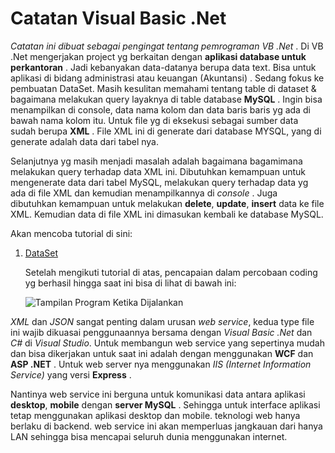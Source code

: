 # Catatan Visual Basic .Net

_Catatan ini dibuat sebagai pengingat tentang pemrograman VB .Net_ . Di VB .Net mengerjakan project yg berkaitan dengan **aplikasi database untuk perkantoran** . Jadi kebanyakan data-datanya  berupa data text. Bisa untuk aplikasi di bidang administrasi atau keuangan (Akuntansi) . Sedang fokus ke pembuatan DataSet. Masih kesulitan memahami tentang table di dataset & bagaimana  melakukan query layaknya di table database **MySQL** . Ingin bisa menampilkan di console, data nama kolom dan data baris baris yg ada di bawah nama kolom itu. Untuk file yg di eksekusi sebagai sumber data sudah berupa **XML** . File XML ini di generate dari database MYSQL, yang di generate adalah data dari tabel nya.

Selanjutnya yg masih menjadi masalah adalah bagaimana bagamimana melakukan query terhadap data XML ini. Dibutuhkan kemampuan untuk mengenerate data dari tabel MySQL, melakukan query terhadap data yg ada di file XML dan kemudian menampilkannya di _console_ . Juga dibutuhkan kemampuan untuk melakukan **delete**, **update**, **insert** data ke file XML. Kemudian data di file XML ini dimasukan kembali ke database MySQL.


Akan mencoba tutorial di sini:

1. [DataSet](https://www.dotnetperls.com/dataset-vbnet)

   Setelah mengikuti tutorial di atas, pencapaian dalam percobaan coding yg berhasil hingga saat ini bisa di lihat di bawah ini:
   
   ![Tampilan Program Ketika Dijalankan](../screenShootMembuatDatasetVB.png)



_XML_ dan _JSON_ sangat penting dalam urusan _web service_, kedua type file ini wajib dikuasai penggunaannya bersama dengan _Visual Basic .Net_ dan _C#_ di _Visual Studio_. Untuk membangun web service yang sepertinya mudah dan bisa dikerjakan untuk saat ini adalah dengan menggunakan **WCF** dan **ASP .NET** . Untuk web server nya menggunakan _IIS (Internet Information Service)_ yang versi **Express** .


Nantinya web service ini berguna untuk komunikasi data antara aplikasi **desktop**, **mobile** dengan **server MySQL** . Sehingga untuk interface aplikasi tetap menggunakan aplikasi desktop dan mobile. teknologi web hanya berlaku di backend. web service ini akan memperluas jangkauan dari hanya LAN sehingga bisa mencapai seluruh dunia menggunakan internet.
